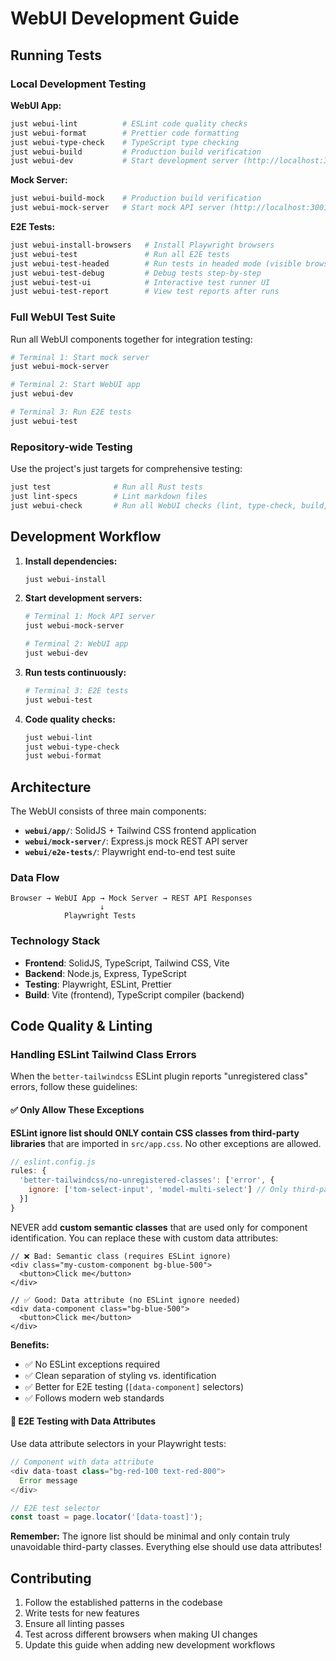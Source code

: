 # WebUI Development Guide

## Running Tests

### Local Development Testing

**WebUI App:**

```bash
just webui-lint          # ESLint code quality checks
just webui-format        # Prettier code formatting
just webui-type-check    # TypeScript type checking
just webui-build         # Production build verification
just webui-dev           # Start development server (http://localhost:3000)
```

**Mock Server:**

```bash
just webui-build-mock    # Production build verification
just webui-mock-server   # Start mock API server (http://localhost:3001)
```

**E2E Tests:**

```bash
just webui-install-browsers   # Install Playwright browsers
just webui-test               # Run all E2E tests
just webui-test-headed        # Run tests in headed mode (visible browser)
just webui-test-debug         # Debug tests step-by-step
just webui-test-ui            # Interactive test runner UI
just webui-test-report        # View test reports after runs
```

### Full WebUI Test Suite

Run all WebUI components together for integration testing:

```bash
# Terminal 1: Start mock server
just webui-mock-server

# Terminal 2: Start WebUI app
just webui-dev

# Terminal 3: Run E2E tests
just webui-test
```

### Repository-wide Testing

Use the project's just targets for comprehensive testing:

```bash
just test              # Run all Rust tests
just lint-specs        # Lint markdown files
just webui-check       # Run all WebUI checks (lint, type-check, build, test)
```

## Development Workflow

1. **Install dependencies:**

   ```bash
   just webui-install
   ```

2. **Start development servers:**

   ```bash
   # Terminal 1: Mock API server
   just webui-mock-server

   # Terminal 2: WebUI app
   just webui-dev
   ```

3. **Run tests continuously:**

   ```bash
   # Terminal 3: E2E tests
   just webui-test
   ```

4. **Code quality checks:**
   ```bash
   just webui-lint
   just webui-type-check
   just webui-format
   ```

## Architecture

The WebUI consists of three main components:

- **`webui/app/`**: SolidJS + Tailwind CSS frontend application
- **`webui/mock-server/`**: Express.js mock REST API server
- **`webui/e2e-tests/`**: Playwright end-to-end test suite

### Data Flow

```
Browser → WebUI App → Mock Server → REST API Responses
                    ↓
            Playwright Tests
```

### Technology Stack

- **Frontend**: SolidJS, TypeScript, Tailwind CSS, Vite
- **Backend**: Node.js, Express, TypeScript
- **Testing**: Playwright, ESLint, Prettier
- **Build**: Vite (frontend), TypeScript compiler (backend)

## Code Quality & Linting

### Handling ESLint Tailwind Class Errors

When the `better-tailwindcss` ESLint plugin reports "unregistered class" errors, follow these guidelines:

#### ✅ **Only Allow These Exceptions**

**ESLint ignore list should ONLY contain CSS classes from third-party libraries** that are imported in `src/app.css`. No other exceptions are allowed.

```javascript
// eslint.config.js
rules: {
  'better-tailwindcss/no-unregistered-classes': ['error', {
    ignore: ['tom-select-input', 'model-multi-select'] // Only third-party classes
  }]
}
```

NEVER add **custom semantic classes** that are used only for component identification. You can replace these with custom data attributes:

```tsx
// ❌ Bad: Semantic class (requires ESLint ignore)
<div class="my-custom-component bg-blue-500">
  <button>Click me</button>
</div>

// ✅ Good: Data attribute (no ESLint ignore needed)
<div data-component class="bg-blue-500">
  <button>Click me</button>
</div>
```

**Benefits:**

- ✅ No ESLint exceptions required
- ✅ Clean separation of styling vs. identification
- ✅ Better for E2E testing (`[data-component]` selectors)
- ✅ Follows modern web standards

#### 🧪 **E2E Testing with Data Attributes**

Use data attribute selectors in your Playwright tests:

```typescript
// Component with data attribute
<div data-toast class="bg-red-100 text-red-800">
  Error message
</div>

// E2E test selector
const toast = page.locator('[data-toast]');
```

**Remember:** The ignore list should be minimal and only contain truly unavoidable third-party classes. Everything else should use data attributes!

## Contributing

1. Follow the established patterns in the codebase
2. Write tests for new features
3. Ensure all linting passes
4. Test across different browsers when making UI changes
5. Update this guide when adding new development workflows
